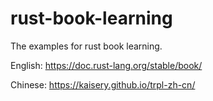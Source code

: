 # rust-book-learning
The examples for rust book learning.

English: https://doc.rust-lang.org/stable/book/

Chinese: https://kaisery.github.io/trpl-zh-cn/
